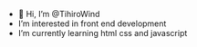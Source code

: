 - 👋 Hi, I’m @TihiroWind
- I’m interested in front end development
- I’m currently learning html css and javascript


<!---
TihiroWind/TihiroWind is a ✨ special ✨ repository because its `README.md` (this file) appears on your GitHub profile.
You can click the Preview link to take a look at your changes.
--->
